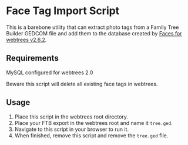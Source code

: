 # Face Tag Import Script
This is a barebone utility that can extract photo tags from a Family Tree
Builder GEDCOM file and add them to the database created by
[Faces for webtrees v2.6.2](https://github.com/UksusoFF/webtrees-faces/releases/tag/v2.6.2).

## Requirements
MySQL configured for webtrees 2.0

Beware this script will delete all existing face tags in webtrees.

## Usage
1. Place this script in the webtrees root directory.
1. Place your FTB export in the webtrees root and name it `tree.ged`.
1. Navigate to this script in your browser to run it.
1. When finished, remove this script and remove the `tree.ged` file.